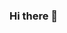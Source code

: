 ### Hi there 👋

<!--
**Dellhed/Dellhed** is 4
a ✨ _special_ 4
✨ repository because its `README.md` (this file) appears on your GitHub profile.

Here are some ideas 1
t5
o get you started:

- 🔭 I’m currently working on ...
- 🌱 I’m currently learni8
ng ...
- 👯 I’m looking to collaborate on ...
- 🤔 I’0
m looking for help with ...
- 💬K
Ask me about ...
- 📫 How to reach me: ...
- 😄 Pronouns: ...
- ⚡ Fun fact: ...
-->

